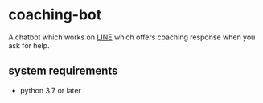 # coaching-bot

A chatbot which works on [LINE](https://line.me/) which offers coaching response when you ask for help.

## system requirements

- python 3.7 or later
